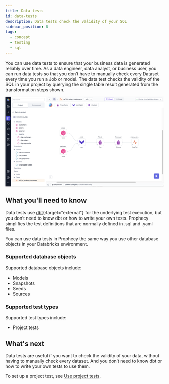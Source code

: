 ```yaml
---
title: Data tests
id: data-tests
description: Data tests check the validity of your SQL
sidebar_position: 8
tags:
  - concept
  - testing
  - sql
---
```


You can use data tests to ensure that your business data is generated reliably over time. As a data engineer, data analyst, or business user, you can run data tests so that you don’t have to manually check every Dataset every time you run a Job or model. The data test checks the validity of the SQL in your project by querying the single table result generated from the transformation steps shown.

![Project test canvas](img/project-test-canvas.png)

## What you'll need to know

Data tests use [dbt](https://docs.getdbt.com/docs/build/data-tests){:target="external"} for the underlying test execution, but you don’t need to know dbt or how to write your own tests. Prophecy simplifies the test definitions that are normally defined in .sql and .yaml files.

You can use data tests in Prophecy the same way you use other database objects in your Databricks environment.

### Supported database objects

Supported database objects include:

- Models
- Snapshots
- Seeds
- Sources

### Supported test types

Supported test types include:

- Project tests

## What's next

Data tests are useful if you want to check the validity of your data, without having to manually check every dataset. And you don’t need to know dbt or how to write your own tests to use them.

To set up a project test, see [Use project tests](/docs/low-code-sql/data-tests/use-project-tests.md).
